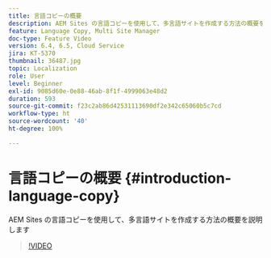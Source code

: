 ```yaml
---
title: 言語コピーの概要
description: AEM Sites の言語コピーを使用して、多言語サイトを作成する方法の概要を説明します
feature: Language Copy, Multi Site Manager
doc-type: Feature Video
version: 6.4, 6.5, Cloud Service
jira: KT-5370
thumbnail: 36487.jpg
topic: Localization
role: User
level: Beginner
exl-id: 9085d60e-0e88-46ab-8f1f-4999063e48d2
duration: 593
source-git-commit: f23c2ab86d42531113690df2e342c65060b5c7cd
workflow-type: ht
source-wordcount: '40'
ht-degree: 100%

---
```


# 言語コピーの概要 {#introduction-language-copy}

AEM Sites の言語コピーを使用して、多言語サイトを作成する方法の概要を説明します

>[!VIDEO](https://video.tv.adobe.com/v/36487?quality=12&learn=on)
